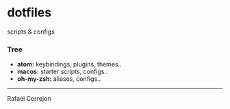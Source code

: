 # dotfiles
scripts &amp; configs

### Tree

- **atom:** keybindings, plugins, themes..
- **macos:** starter scripts, configs..
- **oh-my-zsh:** aliases, configs..


---
Rafael Cerrejon
